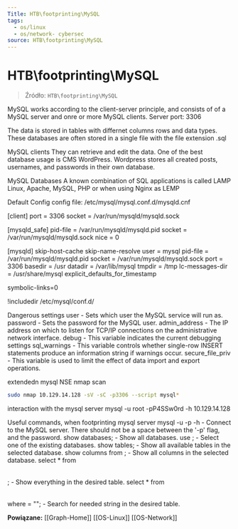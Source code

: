 ```yaml
---
Title: HTB\footprinting\MySQL
tags:
  - os/linux
  - os/network- cybersec
source: HTB\footprinting\MySQL
---
```


# HTB\footprinting\MySQL

> Źródło: `HTB\footprinting\MySQL`

MySQL works according to the client-server principle, and consists of of a MySQL server and onre or more MySQL clients.
Server port: 3306

The data is stored in tables with differnet columns rows and data types. These databases are often stored in a single file with the file extension .sql

MySQL clients
They can retrieve and edit the data. One of the best database usage is CMS WordPress. Wordpress stores all created posts, usernames, and passwords in their own database.

MySQL Databases
A known combination of SQL applications is called LAMP
Linux, Apache, MySQL, PHP
or when using Nginx as LEMP

Default Config
config file: /etc/mysql/mysql.conf.d/mysqld.cnf

[client]
port		= 3306
socket		= /var/run/mysqld/mysqld.sock

[mysqld_safe]
pid-file	= /var/run/mysqld/mysqld.pid
socket		= /var/run/mysqld/mysqld.sock
nice		= 0

[mysqld]
skip-host-cache
skip-name-resolve
user		= mysql
pid-file	= /var/run/mysqld/mysqld.pid
socket		= /var/run/mysqld/mysqld.sock
port		= 3306
basedir		= /usr
datadir		= /var/lib/mysql
tmpdir		= /tmp
lc-messages-dir	= /usr/share/mysql
explicit_defaults_for_timestamp

symbolic-links=0

!includedir /etc/mysql/conf.d/

Dangerous settings
user	- Sets which user the MySQL service will run as.
password	- Sets the password for the MySQL user.
admin_address	- The IP address on which to listen for TCP/IP connections on the administrative network interface.
debug	- This variable indicates the current debugging settings
sql_warnings	- This variable controls whether single-row INSERT statements produce an information string if warnings occur.
secure_file_priv	- This variable is used to limit the effect of data import and export operations.

extendedn mysql NSE nmap scan
```bash
sudo nmap 10.129.14.128 -sV -sC -p3306 --script mysql*
```

interaction with the mysql server
mysql -u root -pP4SSw0rd -h 10.129.14.128

Useful commands, when footprinting mysql server
mysql -u <user> -p<password> -h <IP address>	- Connect to the MySQL server. There should not be a space between the '-p' flag, and the password.
show databases;	- Show all databases.
use <database>;	- Select one of the existing databases.
show tables;	- Show all available tables in the selected database.
show columns from <table>;	- Show all columns in the selected database.
select * from <table>;	- Show everything in the desired table.
select * from <table> where <column> = "<string>";	- Search for needed string in the desired table.

**Powiązane:** [[Graph-Home]] [[OS-Linux]] [[OS-Network]]
